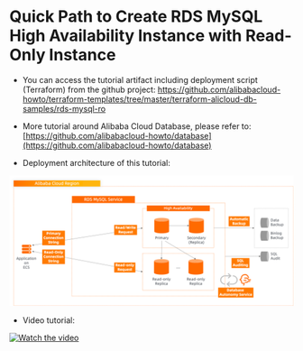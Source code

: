 # Quick Path to Create RDS MySQL High Availability Instance with Read-Only Instance

- You can access the tutorial artifact including deployment script (Terraform) from the github project:
https://github.com/alibabacloud-howto/terraform-templates/tree/master/terraform-alicloud-db-samples/rds-mysql-ro

- More tutorial around Alibaba Cloud Database, please refer to:
[https://github.com/alibabacloud-howto/database](https://github.com/alibabacloud-howto/database)

- Deployment architecture of this tutorial:

![image.png](https://github.com/alibabacloud-howto/terraform-templates/raw/master/terraform-alicloud-db-samples/rds-mysql-ro/images/archi.png)

- Video tutorial:

[![Watch the video](https://img.youtube.com/vi/BgDO3DvEo1g/default.jpg)](https://www.youtube.com/watch?v=BgDO3DvEo1g)
